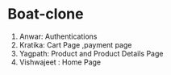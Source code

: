 # Boat-clone
1. Anwar: Authentications
2. Kratika:  Cart Page ,payment page
3. Yagpath: Product and Product Details Page 
4. Vishwajeet : Home Page